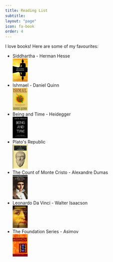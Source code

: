```yaml
---
title: Reading List
subtitle:
layout: "page"
icon: fa-book
order: 4
---
```


I love books! Here are some of my favourites:

<ul>
    <li>Siddhartha - Herman Hesse</li><img src="/assets/images/siddhartha.jpg" alt="sid" style="width:10%">
    <li>Ishmael - Daniel Quinn</li><img class="image fit" src="/assets/images/ishmael.jpg" alt="ish" style="width:10%">
    <li>Being and Time - Heidegger</li><img class="image fit" src="/assets/images/bandt.jpg" alt="heid" style="width:10%">
    <li>Plato's Republic</li><img class="image fit" src="/assets/images/plato.jpg" alt="plato" style="width:10%">
    <li>The Count of Monte Cristo - Alexandre Dumas</li><img class="image fit" src="/assets/images/cristo.jpg" alt="monte" style="width:10%">
    <li>Leonardo Da Vinci - Walter Isaacson</li><img class="image fit" src="/assets/images/leo.jpg" alt="leo" style="width:10%">
    <li>The Foundation Series - Asimov</li><img class="image fit" src="/assets/images/asimov.jpg" alt="asimov" style="width:10%">
</ul>